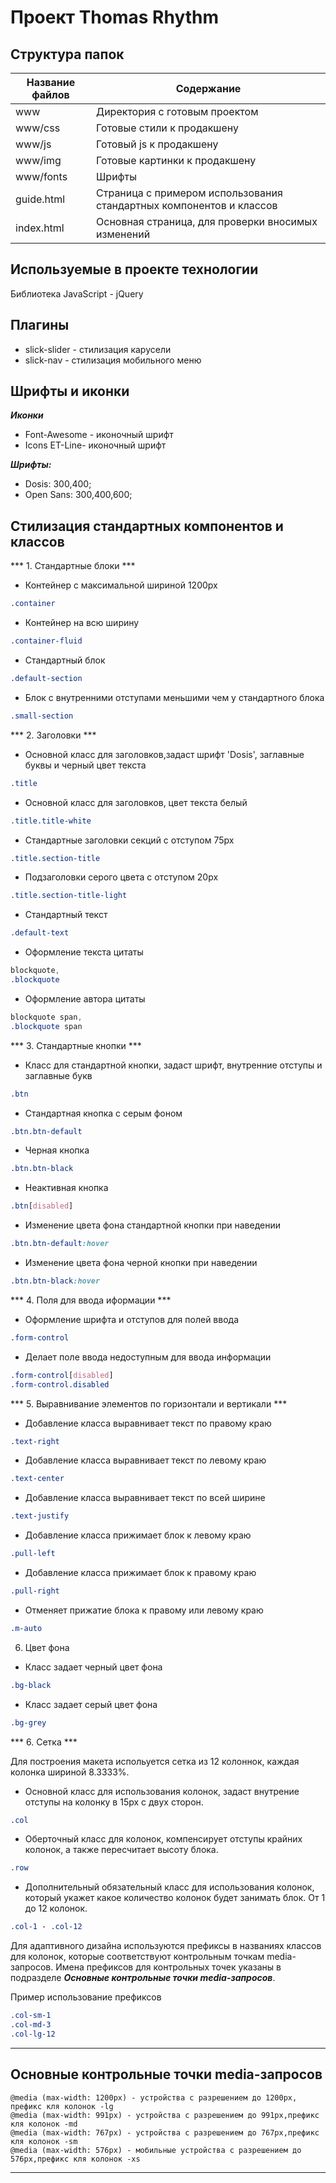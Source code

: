 # Проект Thomas Rhythm


## Структура папок


Название файлов | Содержание
----------------|----------------------
www             | Директория с готовым проектом
www/css         | Готовые стили к продакшену
www/js          | Готовый js к продакшену
www/img         | Готовые картинки к продакшену
www/fonts       | Шрифты            
guide.html      | Страница с примером использования стандартных компонентов и классов
index.html      | Основная страница, для проверки вносимых изменений



## Используемые в проекте технологии

Библиотека JavaScript - jQuery

## Плагины

* slick-slider - стилизация карусели
* slick-nav - стилизация мобильного меню

## Шрифты и иконки

***Иконки***

* Font-Awesome - иконочный шрифт
* Icons ET-Line- иконочный шрифт

***Шрифты:***

* Dosis: 300,400;
* Open Sans: 300,400,600;

## Стилизация стандартных компонентов и классов

*** 1. Cтандартные блоки ***

* Контейнер с максимальной шириной 1200px
```css
.container
```
* Контейнер на всю ширину
```css
.container-fluid
```
* Стандартный блок
```css
.default-section
```
* Блок с внутренними отступами меньшими чем у стандартного блока
```css
.small-section
```
*** 2. Заголовки ***

* Основной класс для заголовков,задаст шрифт 'Dosis', заглавные буквы и черный цвет текста
```css
.title
```
* Основной класс для заголовков, цвет текста белый 
```css
.title.title-white
```
* Стандартные заголовки секций с отступом 75px
```css
.title.section-title
```
* Подзаголовки серого цвета с отступом 20px
```css
.title.section-title-light
```
* Стандартный текст
```css
.default-text
```
* Оформление текста цитаты
```css
blockquote,
.blockquote
```
* Оформление автора цитаты
```css
blockquote span,
.blockquote span
```
*** 3. Стандартные кнопки ***
* Класс для стандартной кнопки, задаст шрифт, внутренние отступы и заглавные букв
```css
.btn
```
* Стандартная кнопка с серым фоном
```css
.btn.btn-default
```
* Черная кнопка
```css
.btn.btn-black 
```
* Неактивная кнопка
```css
.btn[disabled]
```
* Изменение цвета фона стандартной кнопки при наведении
```css
.btn.btn-default:hover
```
* Изменение цвета фона черной кнопки при наведении 
```css
.btn.btn-black:hover
```
*** 4. Поля для ввода иформации ***

* Oформление шрифта и отступов для полей ввода
```css
.form-control
```
* Делает поле ввода недоступным для ввода информации
```css
.form-control[disabled]
.form-control.disabled
```
*** 5. Выравнивание элементов по горизонтали и вертикали ***

* Добавление класса выравнивает текст по правому краю
```css
.text-right
```
* Добавление класса выравнивает текст по левому краю
```css
.text-center
```
* Добавление класса выравнивает текст по всей ширине
```css
.text-justify
```
* Добавление класса прижимает блок к левому краю
```css
.pull-left
```
* Добавление класса прижимает блок к правому краю
```css
.pull-right
```
* Отменяет прижатие блока к правому или левому краю
```css
.m-auto
```
6. Цвет фона

* Класс задает черный цвет фона
```css
.bg-black
```
* Класс задает серый цвет фона
```css
.bg-grey
```
*** 6. Сетка ***

Для построения макета испольуется сетка из 12 колоннок, каждая колонка шириной 8.3333%.
* Основной класс для использования колонок, задаст внутрение отступы на колонку в 15px c двух сторон.

```css
.col
```
* Оберточный класс для колонок, компенсирует отступы крайних колонок, а также пересчитает высоту блока.

```css
.row
```
* Дополнительный обязательный класс для использования колонок, который укажет какое количество колонок будет занимать блок.
От 1 до 12 колонок.

```css
.col-1 - .col-12
```
Для адаптивного дизайна используются префиксы в названиях классов для колонок, которые соответствуют контрольным точкам media-запросов.
Имена префиксов для контрольных точек указаны в подразделе ***Основные контрольные точки media-запросов***.

Пример использование префиксов
 ```css
.col-sm-1
.col-md-3
.col-lg-12
```
---

## Основные контрольные точки media-запросов
```
@media (max-width: 1200px) - устройства c разрешением до 1200px, префикс кля колонок -lg
@media (max-width: 991px) - устройства c разрешением до 991px,префикс кля колонок -md
@media (max-width: 767px) - устройства c разрешением до 767px,префикс кля колонок -sm
@media (max-width: 576px) - мобильные устройства c разрешением до 576px,префикс кля колонок -xs

```
---
